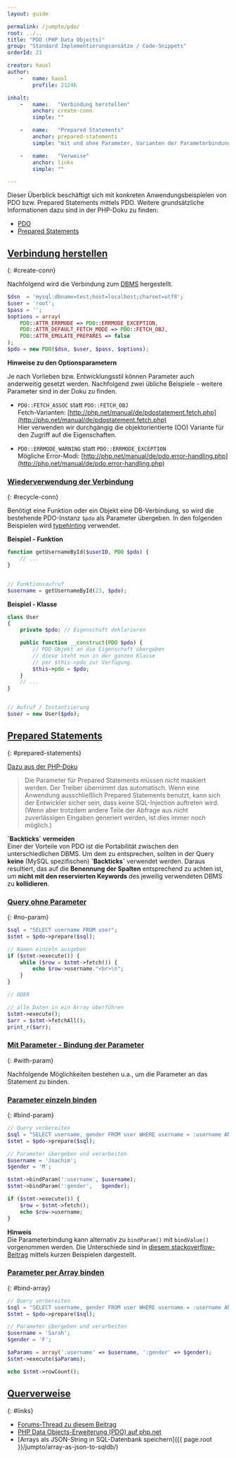 ```yaml
---
layout: guide

permalink: /jumpto/pdo/
root: ../..
title: "PDO (PHP Data Objects)"
group: "Standard Implementierungsansätze / Code-Snippets"
orderId: 21

creator: hausl
author:
    -   name: hausl
        profile: 21246

inhalt:
    -   name:   "Verbindung herstellen"
        anchor: create-conn
        simple: ""

    -   name:   "Prepared Statements"
        anchor: prepared-statements
        simple: "mit und ohne Parameter, Varianten der Parameterbindung"

    -   name:   "Verweise"
        anchor: links
        simple: ""

---
```



Dieser Überblick beschäftigt sich mit konkreten Anwendungsbeispielen von PDO bzw. Prepared Statements mittels PDO. Weitere grundsätzliche Informationen dazu sind in der PHP-Doku zu finden:

* [PDO](http://php.net/manual/de/intro.pdo.php)
* [Prepared Statements](http://php.net/manual/de/pdo.prepared-statements.php)



## [Verbindung herstellen](#create-conn)
{: #create-conn}

Nachfolgend wird die Verbindung zum [DBMS](http://de.wikipedia.org/w/index.php?title=DBMS) hergestellt.

~~~ php
$dsn  = 'mysql:dbname=test;host=localhost;charset=utf8';
$user = 'root';
$pass = '';
$options = array(
    PDO::ATTR_ERRMODE => PDO::ERRMODE_EXCEPTION,
    PDO::ATTR_DEFAULT_FETCH_MODE => PDO::FETCH_OBJ,
    PDO::ATTR_EMULATE_PREPARES => false
);
$pdo = new PDO($dsn, $user, $pass, $options);
~~~

**Hinweise zu den Optionsparametern**

Je nach Vorlieben bzw. Entwicklungsstil können Parameter auch anderweitig gesetzt werden. Nachfolgend zwei übliche Beispiele - weitere Parameter sind in der Doku zu finden.

* `PDO::FETCH_ASSOC` statt `PDO::FETCH_OBJ`<br>
Fetch-Varianten: [http://php.net/manual/de/pdostatement.fetch.php](http://php.net/manual/de/pdostatement.fetch.php)<br>
Hier verwenden wir durchgängig die objektorientierte (OO) Variante für den Zugriff auf die Eigenschaften.

* `PDO::ERRMODE_WARNING` statt `PDO::ERRMODE_EXCEPTION`<br>
Mögliche Error-Modi: [http://php.net/manual/de/pdo.error-handling.php](http://php.net/manual/de/pdo.error-handling.php)



### [Wiederverwendung der Verbindung](#recycle-conn)
{: #recycle-conn}

Benötigt eine Funktion oder ein Objekt eine DB-Verbindung, so wird die bestehende PDO-Instanz `$pdo` als Parameter übergeben. In den folgenden Beispielen wird [typehinting](http://php.net/manual/de/language.oop5.typehinting.php) verwendet.

**Beispiel - Funktion**

~~~ php
function getUsernameById($userID, PDO $pdo) {
    // ...
}


// Funktionsaufruf
$username = getUsernameById(23, $pdo);
~~~

**Beispiel - Klasse**

~~~ php
class User
{
    private $pdo; // Eigenschaft deklarieren

    public function __construct(PDO $pdo) {
        // PDO-Objekt an die Eigenschaft übergeben
        // diese steht nun in der ganzen Klasse
        // per $this->pdo zur Verfügung.
        $this->pdo = $pdo;
    }
    // ...
}


// Aufruf / Instantiierung
$user = new User($pdo);
~~~


## [Prepared Statements](#prepared-statements)
{: #prepared-statements}


[Dazu aus der PHP-Doku](http://php.net/manual/de/pdo.prepared-statements.php)

> Die Parameter für Prepared Statements müssen nicht maskiert werden. Der Treiber übernimmt das automatisch. Wenn eine Anwendung ausschließlich Prepared Statements benutzt, kann sich der Entwickler sicher sein, dass keine SQL-Injection auftreten wird. (Wenn aber trotzdem andere Teile der Abfrage aus nicht zuverlässigen Eingaben generiert werden, ist dies immer noch möglich.)


<div class="alert alert-info"><strong>`Backticks` vermeiden</strong><br>Einer der Vorteile von PDO ist die Portabilität zwischen den unterschiedlichen DBMS. Um dem zu entsprechen, sollten in der Query <strong>keine</strong> (MySQL spezifischen) <strong>`Backticks`</strong> verwendet werden. Daraus resultiert, das auf die <strong>Benennung der Spalten</strong> entsprechend zu achten ist, um <strong>nicht mit den reservierten Keywords</strong> des jeweilig verwendeten DBMS zu <strong>kollidieren</strong>.</div>


### [Query ohne Parameter](#no-param)
{: #no-param}

~~~ php
$sql = "SELECT username FROM user";
$stmt = $pdo->prepare($sql);

// Namen einzeln ausgeben
if ($stmt->execute()) {
    while ($row = $stmt->fetch()) {
        echo $row->username."<br>\n";
    }
}

// ODER

// alle Daten in ein Array überführen
$stmt->execute();
$arr = $stmt->fetchAll();
print_r($arr);
~~~



### [Mit Parameter - Bindung der Parameter](#with-param)
{: #with-param}

Nachfolgende Möglichkeiten bestehen u.a., um die Parameter an das Statement zu binden.


### [Parameter einzeln binden](#bind-param)
{: #bind-param}

~~~ php
// Query vorbereiten
$sql = "SELECT username, gender FROM user WHERE username = :username AND gender = :gender";
$stmt = $pdo->prepare($sql);

// Parameter übergeben und verarbeiten
$username = 'Joachim';
$gender = 'M';

$stmt->bindParam(':username', $username);
$stmt->bindParam(':gender',   $gender);

if ($stmt->execute()) {
    $row = $stmt->fetch();
    echo $row->username;
}
~~~

**Hinweis**<br>
Die Parameterbindung kann alternativ zu `bindParam()` mit `bindValue()` vorgenommen werden. Die Unterschiede sind in [diesem stackoverflow-Beitrag](http://stackoverflow.com/a/14413428) mittels kurzen Beispielen dargestellt.


### [Parameter per Array binden](#bind-array)
{: #bind-array}

~~~ php
// Query vorbereiten
$sql = "SELECT username, gender FROM user WHERE username = :username AND gender = :gender";
$stmt = $pdo->prepare($sql);

// Parameter übergeben und verarbeiten
$username = 'Sarah';
$gender = 'F';

$aParams = array(':username' => $username, ':gender' => $gender);
$stmt->execute($aParams);

echo $stmt->rowCount();
~~~


## [Querverweise](#links)
{: #links}

* [Forums-Thread zu diesem Beitrag](http://www.php.de/forum/php-de-intern/wiki-diskussionsforum/1431002-pdo-beitrag)
* [PHP Data Objects-Erweiterung (PDO) auf php.net](http://php.net/manual/de/intro.pdo.php)
* [Arrays als JSON-String in SQL-Datenbank speichern]({{ page.root }}/jumpto/array-as-json-to-sqldb/)
